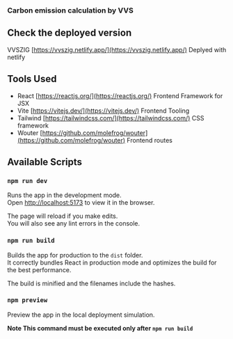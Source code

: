 ### Carbon emission calculation by VVS

## Check the deployed version

VVSZIG [https://vvszig.netlify.app/](https://vvszig.netlify.app/) Deplyed with netlify

## Tools Used

- React [https://reactjs.org/](https://reactjs.org/) Frontend Framework for JSX
- Vite [https://vitejs.dev/](https://vitejs.dev/) Frontend Tooling
- Tailwind [https://tailwindcss.com/](https://tailwindcss.com/) CSS framework
- Wouter [https://github.com/molefrog/wouter](https://github.com/molefrog/wouter) Frontend routes

## Available Scripts

### `npm run dev`

Runs the app in the development mode.<br />
Open [http://localhost:5173](http://localhost:5173) to view it in the browser.

The page will reload if you make edits.<br />
You will also see any lint errors in the console.

### `npm run build`

Builds the app for production to the `dist` folder.<br />
It correctly bundles React in production mode and optimizes the build for the best performance.

The build is minified and the filenames include the hashes.<br />

### `npm preview`

Preview the app in the local deployment simulation.

**Note This command must be executed only after `npm run build`**
